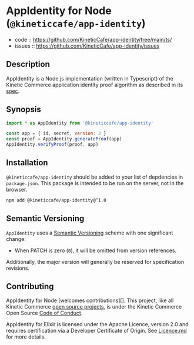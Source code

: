 # AppIdentity for Node (`@kineticcafe/app-identity`)

- code :: https://github.com/KineticCafe/app-identity/tree/main/ts/
- issues :: https://github.com/KineticCafe/app-identity/issues

## Description

AppIdentity is a Node.js implementation (written in Typescript) of the Kinetic
Commerce application identity proof algorithm as described in its [spec][].

## Synopsis

```javascript
import * as AppIdentity from '@kineticcafe/app-identity'

const app = { id, secret, version: 2 }
const proof = AppIdentity.generateProof(app)
AppIdentity.verifyProof(proof, app)
```

## Installation

`@kineticcafe/app-identity` should be added to your list of depdencies in
`package.json`. This package is intended to be run on the server, not in the
browser.

```sh
npm add @kineticcafe/app-identity@^1.0
```

## Semantic Versioning

`AppIdentity` uses a [Semantic Versioning][] scheme with one significant change:

- When PATCH is zero (`0`), it will be omitted from version references.

Additionally, the major version will generally be reserved for specification
revisions.

## Contributing

AppIdentity for Node [welcomes contributions][]. This project, like all Kinetic
Commerce [open source projects][], is under the Kinetic Commerce Open Source
[Code of Conduct][].

AppIdentity for Elixir is licensed under the Apache Licence, version 2.0 and
requires certification via a Developer Certificate of Origin. See [Licence.md][]
for more details.

[welcome contributions]: https://github.com/KineticCafe/app-identity/blob/main/ts/Contributing.md
[code of conduct]: https://github.com/KineticCafe/code-of-conduct
[open source projects]: https://github.com/KineticCafe
[semantic versioning]: http://semver.org/
[spec]: https://github.com/KineticCafe/app-identity/blob/main/spec/README.md
[licence.md]: https://github.com/KineticCafe/app-identity/blob/main/ts/Licence.md

